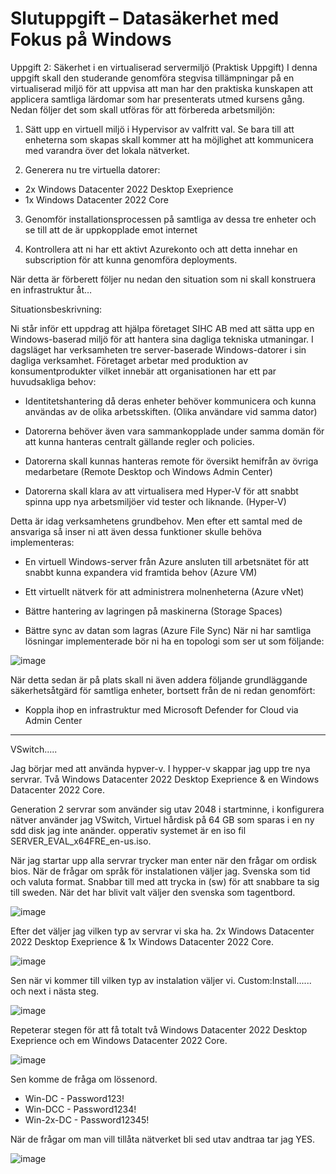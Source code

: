 # Slutuppgift – Datasäkerhet med Fokus på Windows


Uppgift 2: Säkerhet i en virtualiserad servermiljö (Praktisk Uppgift)
I denna uppgift skall den studerande genomföra stegvisa tillämpningar på en virtualiserad 
miljö för att uppvisa att man har den praktiska kunskapen att applicera samtliga lärdomar 
som har presenterats utmed kursens gång.
Nedan följer det som skall utföras för att förbereda arbetsmiljön:

1.  Sätt upp en virtuell miljö i Hypervisor av valfritt val. Se bara till att enheterna som 
skapas skall kommer att ha möjlighet att kommunicera med varandra över det lokala 
nätverket.

2. Generera nu tre virtuella datorer:
- 2x Windows Datacenter 2022 Desktop Exeprience
- 1x Windows Datacenter 2022 Core

3.  Genomför installationsprocessen på samtliga av dessa tre enheter och se till att de är 
uppkopplade emot internet

4.  Kontrollera att ni har ett aktivt Azurekonto och att detta innehar en subscription för 
att kunna genomföra deployments.

När detta är förberett följer nu nedan den situation som ni skall konstruera en infrastruktur 
åt…


Situationsbeskrivning:

Ni står inför ett uppdrag att hjälpa företaget SIHC AB med att sätta upp en Windows-baserad miljö för att hantera sina dagliga tekniska utmaningar. I dagsläget har verksamheten tre server-baserade Windows-datorer i sin dagliga verksamhet. Företaget arbetar med produktion av konsumentprodukter vilket innebär att organisationen har ett par huvudsakliga behov:

- Identitetshantering då deras enheter behöver kommunicera och kunna användas av de 
olika arbetsskiften. (Olika användare vid samma dator)

- Datorerna behöver även vara sammankopplade under samma domän för att kunna
hanteras centralt gällande regler och policies. 

- Datorerna skall kunnas hanteras remote för översikt hemifrån av övriga medarbetare 
(Remote Desktop och Windows Admin Center)

- Datorerna skall klara av att virtualisera med Hyper-V för att snabbt spinna upp nya 
arbetsmiljöer vid tester och liknande. (Hyper-V)

Detta är idag verksamhetens grundbehov. Men efter ett samtal med de ansvariga så inser ni 
att även dessa funktioner skulle behöva implementeras:
- En virtuell Windows-server från Azure ansluten till arbetsnätet för att snabbt kunna 
expandera vid framtida behov (Azure VM)

- Ett virtuellt nätverk för att administrera molnenheterna (Azure vNet)
- Bättre hantering av lagringen på maskinerna (Storage Spaces)
- Bättre sync av datan som lagras (Azure File Sync)
När ni har samtliga lösningar implementerade bör ni ha en topologi som ser ut som följande:

![image](https://user-images.githubusercontent.com/42642927/217272926-4fea0c8b-ccba-4ce6-b89a-f2bd6f2ede54.png)

När detta sedan är på plats skall ni även addera följande grundläggande säkerhetsåtgärd för 
samtliga enheter, bortsett från de ni redan genomfört:
- Koppla ihop en infrastruktur med Microsoft Defender for Cloud via Admin Center


-----------------------------------------------------------------------------------------------------------------------------------------------------------------------

VSwitch.....


Jag börjar med att använda hypver-v. 
I hypper-v skappar jag upp tre nya servrar.
Två Windows Datacenter 2022 Desktop Exeprience & en Windows Datacenter 2022 Core.

Generation 2 servrar som använder sig utav 2048 i startminne, i konfigurera  nätver använder jag VSwitch, Virtuel hårdisk på 64 GB som sparas i en ny sdd disk jag inte anänder. opperativ systemet är en iso fil SERVER_EVAL_x64FRE_en-us.iso.   

När jag startar upp alla servrar trycker man enter när den frågar om ordisk bios. 
När de frågar om språk för instalationen väljer jag. Svenska som tid och valuta format. Snabbar till med att trycka in (sw) för att snabbare ta sig till sweden. När det har blivit valt väljer den svenska som tagentbord. 

![image](https://user-images.githubusercontent.com/42642927/217502697-38408719-9a89-41ba-a856-94bcb0720ebe.png)

Efter det väljer jag vilken typ av servrar vi ska ha.  2x Windows Datacenter 2022 Desktop Exeprience  & 1x Windows Datacenter 2022 Core.

![image](https://user-images.githubusercontent.com/42642927/217504280-6685e642-b32c-4d28-bcc6-1d7b4651f814.png)

Sen när vi kommer till vilken typ av  instalation väljer vi. Custom:Install...... och next i nästa steg.

![image](https://user-images.githubusercontent.com/42642927/217505229-2876c20b-96e8-41f3-bfa1-f34f02690181.png)

Repeterar stegen för att få totalt två Windows Datacenter 2022 Desktop Exeprience och em Windows Datacenter 2022 Core.

![image](https://user-images.githubusercontent.com/42642927/217505846-c5964280-3803-4fd0-9474-245b98bcecc6.png)

Sen komme de fråga om lössenord.
* Win-DC - Password123!
* Win-DCC - Password1234!
* Win-2x-DC - Password12345!

När de frågar om man vill tillåta nätverket bli sed utav andtraa tar jag YES.

![image](https://user-images.githubusercontent.com/42642927/217508597-a8497c95-3f64-436a-a55f-8bd6a694439f.png)


